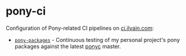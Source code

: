 # pony-ci

Configuration of Pony-related CI pipelines on [ci.ilvain.com](http://ci.ilvain.com/):

* [`pony-packages`](http://ci.ilvain.com/pipelines/pony-packages) - Continuous testing of my personal project's pony packages against the latest [ponyc](https://github.com/ponylang/ponyc) master.
